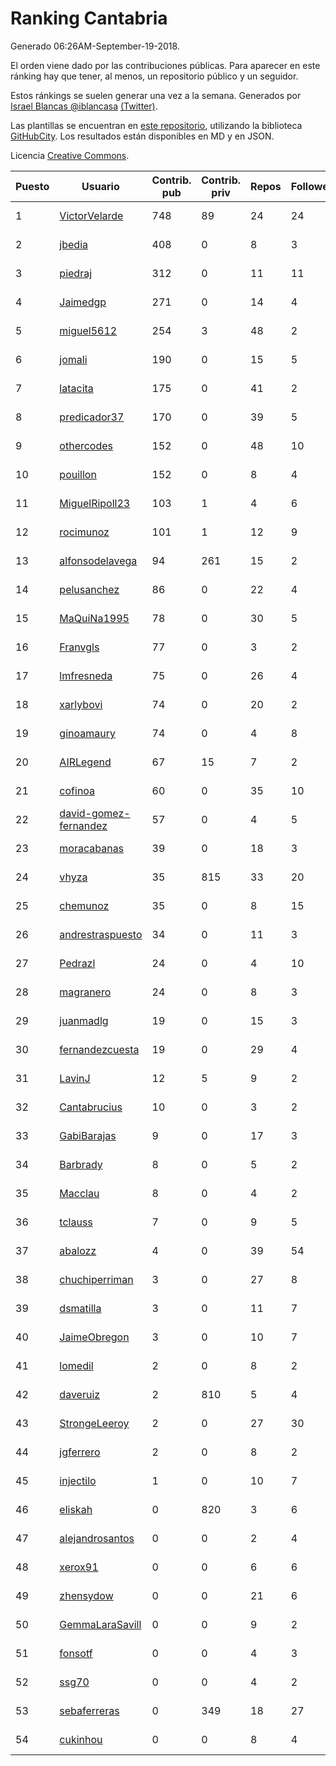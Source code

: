 # Ranking Cantabria

Generado 06:26AM-September-19-2018.

El orden viene dado por las contribuciones públicas. Para aparecer en este ránking hay que tener, al menos, un repositorio público y un seguidor.

Estos ránkings se suelen generar una vez a la semana. Generados por [Israel Blancas @iblancasa](https://github.com/iblancasa/) [(Twitter)](https://twitter.com/iblancasa).

Las plantillas se encuentran en [este repositorio](https://github.com/iblancasa/GH-Spanish-Ranking), utilizando la biblioteca [GitHubCity](https://github.com/iblancasa/GitHubCity). Los resultados están disponibles en MD y en JSON.

Licencia [Creative Commons](https://creativecommons.org/licenses/by/4.0/).

| Puesto   |  Usuario  | Contrib. pub | Contrib. priv |Repos| Followers | Desde |  Avatar  |
|----------|-----------|--------------|---------------|-----|-----------|-------|----------|
|1|[VictorVelarde](https://github.com/VictorVelarde)|748|89|24|24|2010-10-28|![VictorVelarde]()|
|2|[jbedia](https://github.com/jbedia)|408|0|8|3|2013-10-28|![jbedia]()|
|3|[piedraj](https://github.com/piedraj)|312|0|11|11|2012-12-05|![piedraj]()|
|4|[Jaimedgp](https://github.com/Jaimedgp)|271|0|14|4|2015-10-02|![Jaimedgp]()|
|5|[miguel5612](https://github.com/miguel5612)|254|3|48|2|2016-03-29|![miguel5612]()|
|6|[jomali](https://github.com/jomali)|190|0|15|5|2012-02-01|![jomali]()|
|7|[latacita](https://github.com/latacita)|175|0|41|2|2013-05-03|![latacita]()|
|8|[predicador37](https://github.com/predicador37)|170|0|39|5|2012-09-07|![predicador37]()|
|9|[othercodes](https://github.com/othercodes)|152|0|48|10|2013-06-25|![othercodes]()|
|10|[pouillon](https://github.com/pouillon)|152|0|8|4|2013-09-16|![pouillon]()|
|11|[MiguelRipoll23](https://github.com/MiguelRipoll23)|103|1|4|6|2013-01-17|![MiguelRipoll23]()|
|12|[rocimunoz](https://github.com/rocimunoz)|101|1|12|9|2013-03-02|![rocimunoz]()|
|13|[alfonsodelavega](https://github.com/alfonsodelavega)|94|261|15|2|2014-02-06|![alfonsodelavega]()|
|14|[pelusanchez](https://github.com/pelusanchez)|86|0|22|4|2016-04-22|![pelusanchez]()|
|15|[MaQuiNa1995](https://github.com/MaQuiNa1995)|78|0|30|5|2015-12-14|![MaQuiNa1995]()|
|16|[Franvgls](https://github.com/Franvgls)|77|0|3|2|2013-07-31|![Franvgls]()|
|17|[lmfresneda](https://github.com/lmfresneda)|75|0|26|4|2015-06-20|![lmfresneda]()|
|18|[xarlybovi](https://github.com/xarlybovi)|74|0|20|2|2015-10-28|![xarlybovi]()|
|19|[ginoamaury](https://github.com/ginoamaury)|74|0|4|8|2016-09-06|![ginoamaury]()|
|20|[AIRLegend](https://github.com/AIRLegend)|67|15|7|2|2014-11-10|![AIRLegend]()|
|21|[cofinoa](https://github.com/cofinoa)|60|0|35|10|2013-07-26|![cofinoa]()|
|22|[david-gomez-fernandez](https://github.com/david-gomez-fernandez)|57|0|4|5|2012-03-23|![david-gomez-fernandez]()|
|23|[moracabanas](https://github.com/moracabanas)|39|0|18|3|2013-05-09|![moracabanas]()|
|24|[vhyza](https://github.com/vhyza)|35|815|33|20|2010-05-04|![vhyza]()|
|25|[chemunoz](https://github.com/chemunoz)|35|0|8|15|2016-01-13|![chemunoz]()|
|26|[andrestraspuesto](https://github.com/andrestraspuesto)|34|0|11|3|2014-01-16|![andrestraspuesto]()|
|27|[Pedrazl](https://github.com/Pedrazl)|24|0|4|10|2014-12-04|![Pedrazl]()|
|28|[magranero](https://github.com/magranero)|24|0|8|3|2016-03-30|![magranero]()|
|29|[juanmadlg](https://github.com/juanmadlg)|19|0|15|3|2011-11-04|![juanmadlg]()|
|30|[fernandezcuesta](https://github.com/fernandezcuesta)|19|0|29|4|2014-04-16|![fernandezcuesta]()|
|31|[LavinJ](https://github.com/LavinJ)|12|5|9|2|2014-03-22|![LavinJ]()|
|32|[Cantabrucius](https://github.com/Cantabrucius)|10|0|3|2|2016-02-24|![Cantabrucius]()|
|33|[GabiBarajas](https://github.com/GabiBarajas)|9|0|17|3|2017-01-18|![GabiBarajas]()|
|34|[Barbrady](https://github.com/Barbrady)|8|0|5|2|2014-01-18|![Barbrady]()|
|35|[Macclau](https://github.com/Macclau)|8|0|4|2|2018-05-02|![Macclau]()|
|36|[tclauss](https://github.com/tclauss)|7|0|9|5|2013-02-11|![tclauss]()|
|37|[abalozz](https://github.com/abalozz)|4|0|39|54|2012-01-08|![abalozz]()|
|38|[chuchiperriman](https://github.com/chuchiperriman)|3|0|27|8|2008-11-25|![chuchiperriman]()|
|39|[dsmatilla](https://github.com/dsmatilla)|3|0|11|7|2011-02-14|![dsmatilla]()|
|40|[JaimeObregon](https://github.com/JaimeObregon)|3|0|10|7|2010-09-27|![JaimeObregon]()|
|41|[lomedil](https://github.com/lomedil)|2|0|8|2|2012-08-06|![lomedil]()|
|42|[daveruiz](https://github.com/daveruiz)|2|810|5|4|2012-08-16|![daveruiz]()|
|43|[StrongeLeeroy](https://github.com/StrongeLeeroy)|2|0|27|30|2011-06-03|![StrongeLeeroy]()|
|44|[jgferrero](https://github.com/jgferrero)|2|0|8|2|2015-03-12|![jgferrero]()|
|45|[injectilo](https://github.com/injectilo)|1|0|10|7|2014-09-01|![injectilo]()|
|46|[eliskah](https://github.com/eliskah)|0|820|3|6|2012-07-12|![eliskah]()|
|47|[alejandrosantos](https://github.com/alejandrosantos)|0|0|2|4|2011-07-13|![alejandrosantos]()|
|48|[xerox91](https://github.com/xerox91)|0|0|6|6|2011-04-19|![xerox91]()|
|49|[zhensydow](https://github.com/zhensydow)|0|0|21|6|2011-05-09|![zhensydow]()|
|50|[GemmaLaraSavill](https://github.com/GemmaLaraSavill)|0|0|9|2|2015-05-08|![GemmaLaraSavill]()|
|51|[fonsotf](https://github.com/fonsotf)|0|0|4|3|2015-11-03|![fonsotf]()|
|52|[ssg70](https://github.com/ssg70)|0|0|4|2|2015-11-04|![ssg70]()|
|53|[sebaferreras](https://github.com/sebaferreras)|0|349|18|27|2016-02-12|![sebaferreras]()|
|54|[cukinhou](https://github.com/cukinhou)|0|0|8|4|2015-12-14|![cukinhou]()|
